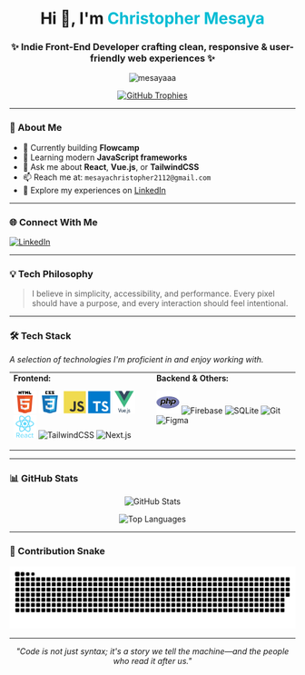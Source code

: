 <!-- README.md UI/UX Enhanced Version -->
<h1 align="center">Hi 👋, I'm <span style="color:#00bcd4">Christopher Mesaya</span></h1>
<h3 align="center">✨ Indie Front-End Developer crafting clean, responsive & user-friendly web experiences ✨</h3>

<p align="center">
  <img src="https://komarev.com/ghpvc/?username=mesayaaa&label=Profile%20views&color=0e75b6&style=flat" alt="mesayaaa" />
</p>

<p align="center">
  <a href="https://github.com/ryo-ma/github-profile-trophy">
    <img src="https://github-profile-trophy.vercel.app/?username=mesayaaa&theme=onedark&column=4&margin-w=15&margin-h=15" alt="GitHub Trophies" />
  </a>
</p>

---

### 🚀 About Me

- 🔭 Currently building **Flowcamp**
- 🌱 Learning modern **JavaScript frameworks**
- 💬 Ask me about **React**, **Vue.js**, or **TailwindCSS**
- 📫 Reach me at: `mesayachristopher2112@gmail.com`
- 📄 Explore my experiences on [LinkedIn](https://www.linkedin.com/in/christopher-mesaya/)

---

### 🌐 Connect With Me
<p align="left">
  <a href="https://linkedin.com/in/christopher-mesaya" target="_blank">
    <img src="https://raw.githubusercontent.com/rahuldkjain/github-profile-readme-generator/master/src/images/icons/Social/linked-in-alt.svg" alt="LinkedIn" height="30" width="40" />
  </a>
</p>

---

### 💡 Tech Philosophy
> I believe in simplicity, accessibility, and performance. Every pixel should have a purpose, and every interaction should feel intentional.

---

### 🛠️ Tech Stack

*A selection of technologies I'm proficient in and enjoy working with.*

<table>
  <tr>
    <td valign="top" width="50%">
      <strong>Frontend:</strong>
      <p align="left">
        <img src="https://raw.githubusercontent.com/devicons/devicon/master/icons/html5/html5-original-wordmark.svg" alt="HTML" width="40" height="40" />
        <img src="https://raw.githubusercontent.com/devicons/devicon/master/icons/css3/css3-original-wordmark.svg" alt="CSS" width="40" height="40" />
        <img src="https://raw.githubusercontent.com/devicons/devicon/master/icons/javascript/javascript-original.svg" alt="JavaScript" width="40" height="40" />
        <img src="https://raw.githubusercontent.com/devicons/devicon/master/icons/typescript/typescript-original.svg" alt="TypeScript" width="40" height="40" />
        <img src="https://raw.githubusercontent.com/devicons/devicon/master/icons/vuejs/vuejs-original-wordmark.svg" alt="Vue" width="40" height="40" />
        <img src="https://raw.githubusercontent.com/devicons/devicon/master/icons/react/react-original-wordmark.svg" alt="React" width="40" height="40" />
        <img src="https://www.vectorlogo.zone/logos/tailwindcss/tailwindcss-icon.svg" alt="TailwindCSS" width="40" height="40" />
        <img src="https://cdn.worldvectorlogo.com/logos/nextjs-2.svg" alt="Next.js" width="40" height="40" />
      </p>
    </td>
    <td valign="top" width="50%">
      <strong>Backend & Others:</strong>
      <p align="left">
        <img src="https://raw.githubusercontent.com/devicons/devicon/master/icons/php/php-original.svg" alt="php" width="40" height="40"/>
        <img src="https://www.vectorlogo.zone/logos/firebase/firebase-icon.svg" alt="Firebase" width="40" height="40" />
        <img src="https://www.vectorlogo.zone/logos/sqlite/sqlite-icon.svg" alt="SQLite" width="40" height="40" />
        <img src="https://www.vectorlogo.zone/logos/git-scm/git-scm-icon.svg" alt="Git" width="40" height="40" />
        <img src="https://www.vectorlogo.zone/logos/figma/figma-icon.svg" alt="Figma" width="40" height="40" />
      </p>
    </td>
  </tr>
</table>

---

### 📊 GitHub Stats
<p align="center">
  <img src="https://github-readme-stats.vercel.app/api?username=mesayaaa&show_icons=true&theme=react&hide_border=true" alt="GitHub Stats" />
</p>
<p align="center">
  <img src="https://github-readme-stats.vercel.app/api/top-langs/?username=mesayaaa&layout=compact&theme=react&hide_border=true" alt="Top Languages" />
</p>

---

### 🐍 Contribution Snake
<p align="center">
  <img src="https://github.com/mesayaaa/mesayaaa/blob/output/github-snake-dark.svg" alt="Contribution Snake" />
</p>

---

<p align="center">
  <em>"Code is not just syntax; it's a story we tell the machine—and the people who read it after us."</em>
</p>
